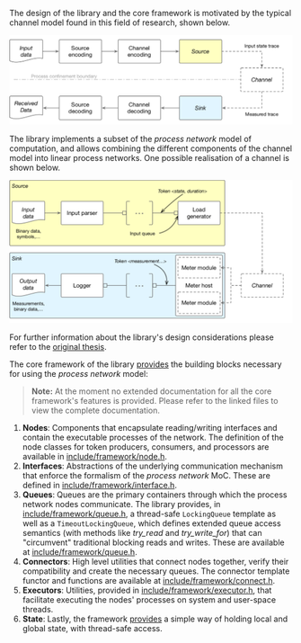 The design of the library and the core framework is motivated by the typical channel model found in this field of research, shown below.

![A typical channel model](../uploads/figures/channel-model.png)

The library implements a subset of the *process network* model of computation, and allows combining the different components of the channel model into linear process networks. One possible realisation of a channel is shown below.

![The process network model](../uploads/figures/process-network.png)

For further information about the library's design considerations please refer to the [original thesis](Blob/app_lib_thesis.pdf).

The core framework of the library [provides](https://gitlab.ethz.ch/tec/research/benchmark_suite/app_lib/tree/master/include/covert/framework) the building blocks necessary for using the *process network* model:

> __Note:__ At the moment no extended documentation for all the core framework's features is provided. Please refer to the linked files to view the complete documentation.

1. **Nodes**: Components that encapsulate reading/writing interfaces and contain the executable processes of the network. The definition of the node classes for token producers, consumers, and processors are available in [include/framework/node.h](https://gitlab.ethz.ch/tec/research/benchmark_suite/app_lib/blob/master/include/covert/framework/node.h).
2. **Interfaces**: Abstractions of the underlying communication mechanism that enforce the formalism of the *process network* MoC. These are defined in [include/framework/interface.h](https://gitlab.ethz.ch/tec/research/benchmark_suite/app_lib/blob/master/include/covert/framework/interface.h).
3. **Queues**: Queues are the primary containers through which the process network nodes communicate. The library provides, in [include/framework/queue.h](https://gitlab.ethz.ch/tec/research/benchmark_suite/app_lib/blob/master/include/covert/framework/queue.h), a thread-safe `LockingQueue` template as well as a `TimeoutLockingQueue`, which defines extended queue access semantics (with methods like *try_read* and *try_write_for*) that can "circumvent" traditional blocking reads and writes. These are available at [include/framework/queue.h](https://gitlab.ethz.ch/tec/research/benchmark_suite/app_lib/blob/master/include/covert/framework/queue.h).
4. **Connectors**: High level utilities that connect nodes together, verify their compatibility and create the necessary queues. The connector template functor and functions are available at [include/framework/connect.h](https://gitlab.ethz.ch/tec/research/benchmark_suite/app_lib/blob/master/include/covert/framework/connect.h).
5. **Executors**: Utilities, provided in [include/framework/executor.h](https://gitlab.ethz.ch/tec/research/benchmark_suite/app_lib/blob/master/include/covert/framework/executor.h), that facilitate executing the nodes' processes on system and user-space threads. 
6. **State**: Lastly, the framework [provides](https://gitlab.ethz.ch/tec/research/benchmark_suite/app_lib/blob/master/include/covert/framework/state.h) a simple way of holding local and global state, with thread-safe access.
